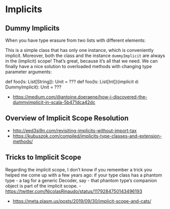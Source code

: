 # Implicits

## Dummy Implicits

When you have type erasure from two lists with different elements:

This is a simple class that has only one instance, which is conveniently implicit. Moreover, both the class and the instance `dummyImplicit` are always in the (implicit) scope! That’s great, because it’s all that we need. We can finally have a nice solution to overloaded methods with changing type parameter arguments:

def foo(ls: List[String]): Unit = ???
def foo(ls: List[Int])(implicit d: DummyImplicit): Unit = ???

* https://medium.com/@antoine.doeraene/how-i-discovered-the-dummyimplicit-in-scala-5b471dca42dc

## Overview of Implicit Scope Resolution

* http://eed3si9n.com/revisiting-implicits-without-import-tax
* https://kubuszok.com/compiled/implicits-type-classes-and-extension-methods/

## Tricks to Implicit Scope

Regarding the implicit scope, I don’t know if you remember a trick you helped me come up with a few years ago: if your type class has a phantom type - a tag for a generic Decoder, say - that phantom type’s companion object is part of the implicit scope. - https://twitter.com/NicolasRinaudo/status/1179284750143496193

* https://meta.plasm.us/posts/2019/09/30/implicit-scope-and-cats/